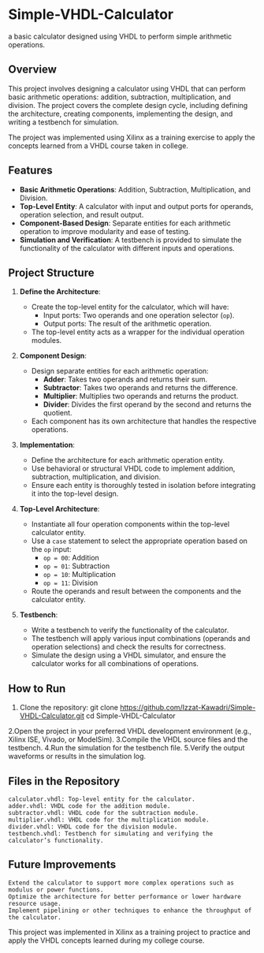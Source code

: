 # Simple-VHDL-Calculator
a basic calculator designed using VHDL to perform simple arithmetic operations.

## Overview
This project involves designing a calculator using VHDL that can perform basic arithmetic operations: addition, subtraction, multiplication, and division. The project covers the complete design cycle, including defining the architecture, creating components, implementing the design, and writing a testbench for simulation.

The project was implemented using Xilinx as a training exercise to apply the concepts learned from a VHDL course taken in college.

## Features
- **Basic Arithmetic Operations**: Addition, Subtraction, Multiplication, and Division.
- **Top-Level Entity**: A calculator with input and output ports for operands, operation selection, and result output.
- **Component-Based Design**: Separate entities for each arithmetic operation to improve modularity and ease of testing.
- **Simulation and Verification**: A testbench is provided to simulate the functionality of the calculator with different inputs and operations.

## Project Structure

1. **Define the Architecture**:
   - Create the top-level entity for the calculator, which will have:
     - Input ports: Two operands and one operation selector (`op`).
     - Output ports: The result of the arithmetic operation.
   - The top-level entity acts as a wrapper for the individual operation modules.

2. **Component Design**:
   - Design separate entities for each arithmetic operation:
     - **Adder**: Takes two operands and returns their sum.
     - **Subtractor**: Takes two operands and returns the difference.
     - **Multiplier**: Multiplies two operands and returns the product.
     - **Divider**: Divides the first operand by the second and returns the quotient.
   - Each component has its own architecture that handles the respective operations.

3. **Implementation**:
   - Define the architecture for each arithmetic operation entity.
   - Use behavioral or structural VHDL code to implement addition, subtraction, multiplication, and division.
   - Ensure each entity is thoroughly tested in isolation before integrating it into the top-level design.

4. **Top-Level Architecture**:
   - Instantiate all four operation components within the top-level calculator entity.
   - Use a `case` statement to select the appropriate operation based on the `op` input:
     - `op = 00`: Addition
     - `op = 01`: Subtraction
     - `op = 10`: Multiplication
     - `op = 11`: Division
   - Route the operands and result between the components and the calculator entity.

5. **Testbench**:
   - Write a testbench to verify the functionality of the calculator.
   - The testbench will apply various input combinations (operands and operation selections) and check the results for correctness.
   - Simulate the design using a VHDL simulator, and ensure the calculator works for all combinations of operations.

## How to Run
1. Clone the repository:
 git clone https://github.com/Izzat-Kawadri/Simple-VHDL-Calculator.git
 cd Simple-VHDL-Calculator

2.Open the project in your preferred VHDL development environment (e.g., Xilinx ISE, Vivado, or ModelSim).
3.Compile the VHDL source files and the testbench.
4.Run the simulation for the testbench file.
5.Verify the output waveforms or results in the simulation log.

## Files in the Repository

    calculator.vhdl: Top-level entity for the calculator.
    adder.vhdl: VHDL code for the addition module.
    subtractor.vhdl: VHDL code for the subtraction module.
    multiplier.vhdl: VHDL code for the multiplication module.
    divider.vhdl: VHDL code for the division module.
    testbench.vhdl: Testbench for simulating and verifying the calculator’s functionality.

## Future Improvements

    Extend the calculator to support more complex operations such as modulus or power functions.
    Optimize the architecture for better performance or lower hardware resource usage.
    Implement pipelining or other techniques to enhance the throughput of the calculator.



This project was implemented in Xilinx as a training project to practice and apply the VHDL concepts learned during my college course.
